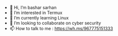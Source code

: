 - 👋 Hi, I’m bashar sarhan
- 👀 I’m interested in Termux
- 🌱 I’m currently learning Linux
- 💞️ I’m looking to collaborate on cyber security
- 📫 How to talk to me : https://wh.ms/967775151333

<!---
bash22ye/bash22ye is a ✨ special ✨ repository because its `README.md` (this file) appears on your GitHub profile.
You can click the Preview link to take a look at your changes.
--->
